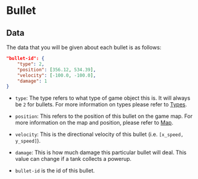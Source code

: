 # Bullet

## Data

The data that you will be given about each bullet is as follows:

```json
"bullet-id": {
    "type": 2,
    "position": [356.12, 534.39],
    "velocity": [-100.0, -100.0],
    "damage": 1
}
```

* `type`: The type refers to what type of game object this is. It will always be `2` for bullets.
For more information on types please refer to [Types](../game_logic/types.md).

* `position`: This refers to the position of this bullet on the game map. For more information on the map and position,
please refer to [Map](../game_logic/map.md).

* `velocity`: This is the directional velocity of this bullet (i.e. `[x_speed, y_speed]`).

* `damage`: This is how much damage this particular bullet will deal. This value can change if a tank collects a powerup.

* `bullet-id` is the id of this bullet.

